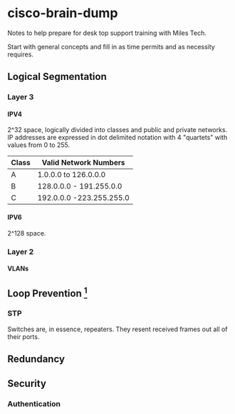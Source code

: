 # cisco-brain-dump

Notes to help prepare for desk top support training with Miles Tech.

Start with general concepts and fill in as time permits and as necessity requires.


## Logical Segmentation

### Layer 3

#### IPV4

2^32 space, logically divided into classes and public and private networks. IP addresses are expressed in dot delimited notation with 4 "quartets" with values from 0 to 255.

| Class | Valid Network Numbers |
|-------|---------------|
| A | 1.0.0.0 to 126.0.0.0 |
| B | 128.0.0.0 - 191.255.0.0 |
| C | 192.0.0.0 -223.255.255.0 |


#### IPV6

2^128 space.


### Layer 2

<!-- Switches create networks. Routers connect networks. -->

#### VLANs


## Loop Prevention <a title="Maybe redundancy should come first since it created looping problem." href="#"><sup>1</sup></a>




### STP

Switches are, in essence, repeaters. They resent received frames out all of their ports.



## Redundancy


## Security

### Authentication


